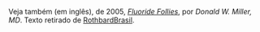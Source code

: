 Veja também (em inglês), de 2005, _[Fluoride Follies](http://archive.lewrockwell.com/miller/miller17.html)_, por _Donald W. Miller, MD_. Texto retirado de [RothbardBrasil](http://rothbardbrasil.com/fluoretacao-reavaliada).